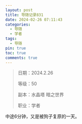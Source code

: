 ```yaml
---
layout: post
title: 导随记录831
date: 2024-02-26 07:11:43
categories:
  - 导随
  - 学者
tags:
  - 导随
pin: true
toc: true
comments: true
---
```

> 日期：2024.2.26
>
> 等级：50
>
> 副本：水晶塔 暗之世界
>
> 职业：学者

中途6分钟，又是被狗子复原的一天。